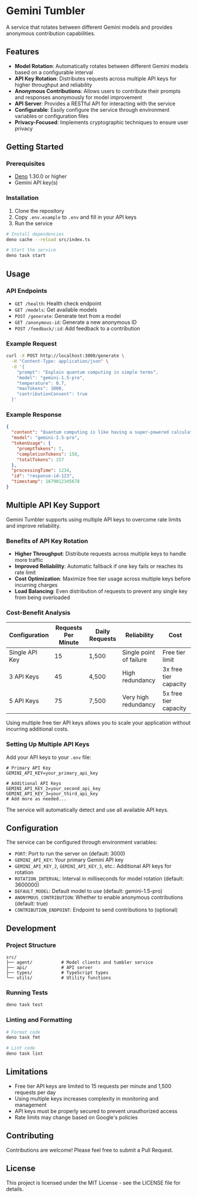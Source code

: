 # Gemini Tumbler

A service that rotates between different Gemini models and provides anonymous contribution capabilities.

## Features

- **Model Rotation**: Automatically rotates between different Gemini models based on a configurable interval
- **API Key Rotation**: Distributes requests across multiple API keys for higher throughput and reliability
- **Anonymous Contributions**: Allows users to contribute their prompts and responses anonymously for model improvement
- **API Server**: Provides a RESTful API for interacting with the service
- **Configurable**: Easily configure the service through environment variables or configuration files
- **Privacy-Focused**: Implements cryptographic techniques to ensure user privacy

## Getting Started

### Prerequisites

- [Deno](https://deno.land/) 1.30.0 or higher
- Gemini API key(s)

### Installation

1. Clone the repository
2. Copy `.env.example` to `.env` and fill in your API keys
3. Run the service

```bash
# Install dependencies
deno cache --reload src/index.ts

# Start the service
deno task start
```

## Usage

### API Endpoints

- `GET /health`: Health check endpoint
- `GET /models`: Get available models
- `POST /generate`: Generate text from a model
- `GET /anonymous-id`: Generate a new anonymous ID
- `POST /feedback/:id`: Add feedback to a contribution

### Example Request

```bash
curl -X POST http://localhost:3000/generate \
  -H "Content-Type: application/json" \
  -d '{
    "prompt": "Explain quantum computing in simple terms",
    "model": "gemini-1.5-pro",
    "temperature": 0.7,
    "maxTokens": 1000,
    "contributionConsent": true
  }'
```

### Example Response

```json
{
  "content": "Quantum computing is like having a super-powered calculator...",
  "model": "gemini-1.5-pro",
  "tokenUsage": {
    "promptTokens": 7,
    "completionTokens": 150,
    "totalTokens": 157
  },
  "processingTime": 1234,
  "id": "response-id-123",
  "timestamp": 1679012345678
}
```

## Multiple API Key Support

Gemini Tumbler supports using multiple API keys to overcome rate limits and improve reliability.

### Benefits of API Key Rotation

- **Higher Throughput**: Distribute requests across multiple keys to handle more traffic
- **Improved Reliability**: Automatic fallback if one key fails or reaches its rate limit
- **Cost Optimization**: Maximize free tier usage across multiple keys before incurring charges
- **Load Balancing**: Even distribution of requests to prevent any single key from being overloaded

### Cost-Benefit Analysis

| Configuration | Requests Per Minute | Daily Requests | Reliability | Cost |
|---------------|---------------------|----------------|-------------|------|
| Single API Key | 15 | 1,500 | Single point of failure | Free tier limit |
| 3 API Keys | 45 | 4,500 | High redundancy | 3x free tier capacity |
| 5 API Keys | 75 | 7,500 | Very high redundancy | 5x free tier capacity |

Using multiple free tier API keys allows you to scale your application without incurring additional costs.

### Setting Up Multiple API Keys

Add your API keys to your `.env` file:

```
# Primary API Key
GEMINI_API_KEY=your_primary_api_key

# Additional API Keys
GEMINI_API_KEY_2=your_second_api_key
GEMINI_API_KEY_3=your_third_api_key
# Add more as needed...
```

The service will automatically detect and use all available API keys.

## Configuration

The service can be configured through environment variables:

- `PORT`: Port to run the server on (default: 3000)
- `GEMINI_API_KEY`: Your primary Gemini API key
- `GEMINI_API_KEY_2`, `GEMINI_API_KEY_3`, etc.: Additional API keys for rotation
- `ROTATION_INTERVAL`: Interval in milliseconds for model rotation (default: 3600000)
- `DEFAULT_MODEL`: Default model to use (default: gemini-1.5-pro)
- `ANONYMOUS_CONTRIBUTION`: Whether to enable anonymous contributions (default: true)
- `CONTRIBUTION_ENDPOINT`: Endpoint to send contributions to (optional)

## Development

### Project Structure

```
src/
├── agent/           # Model clients and tumbler service
├── api/             # API server
├── types/           # TypeScript types
└── utils/           # Utility functions
```

### Running Tests

```bash
deno task test
```

### Linting and Formatting

```bash
# Format code
deno task fmt

# Lint code
deno task lint
```

## Limitations

- Free tier API keys are limited to 15 requests per minute and 1,500 requests per day
- Using multiple keys increases complexity in monitoring and management
- API keys must be properly secured to prevent unauthorized access
- Rate limits may change based on Google's policies

## Contributing

Contributions are welcome! Please feel free to submit a Pull Request.

## License

This project is licensed under the MIT License - see the LICENSE file for details.